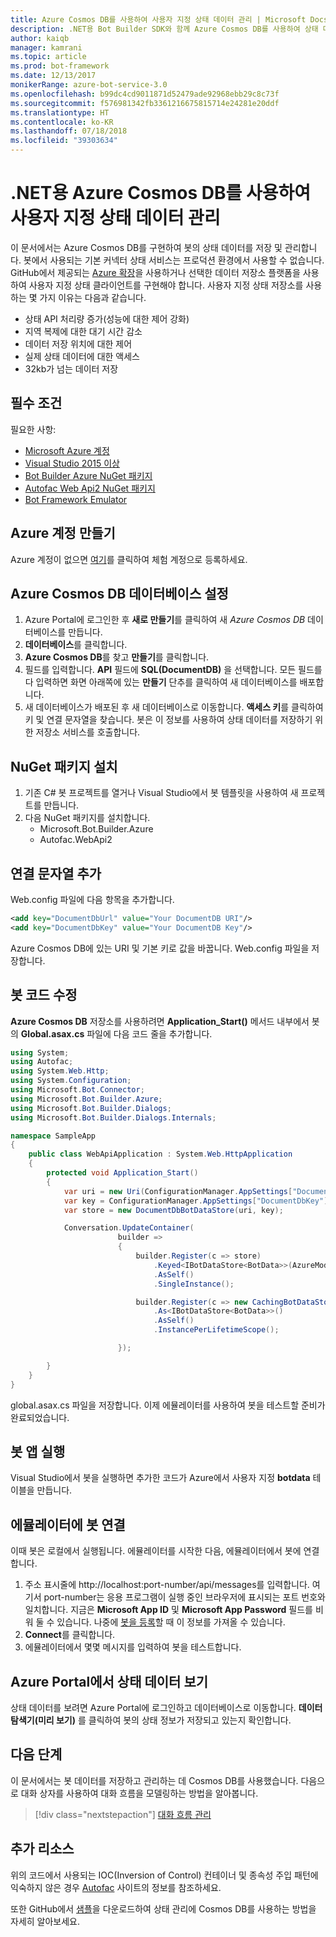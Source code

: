 ```yaml
---
title: Azure Cosmos DB를 사용하여 사용자 지정 상태 데이터 관리 | Microsoft Docs
description: .NET용 Bot Builder SDK와 함께 Azure Cosmos DB를 사용하여 상태 데이터를 저장 및 검색하는 방법을 알아봅니다.
author: kaiqb
manager: kamrani
ms.topic: article
ms.prod: bot-framework
ms.date: 12/13/2017
monikerRange: azure-bot-service-3.0
ms.openlocfilehash: b99dc4cd9011871d52479ade92968ebb29c8c73f
ms.sourcegitcommit: f576981342fb3361216675815714e24281e20ddf
ms.translationtype: HT
ms.contentlocale: ko-KR
ms.lasthandoff: 07/18/2018
ms.locfileid: "39303634"
---
```

# <a name="manage-custom-state-data-with-azure-cosmos-db-for-net"></a>.NET용 Azure Cosmos DB를 사용하여 사용자 지정 상태 데이터 관리
이 문서에서는 Azure Cosmos DB를 구현하여 봇의 상태 데이터를 저장 및 관리합니다. 봇에서 사용되는 기본 커넥터 상태 서비스는 프로덕션 환경에서 사용할 수 없습니다. GitHub에서 제공되는 [Azure 확장](https://github.com/Microsoft/BotBuilder-Azure)을 사용하거나 선택한 데이터 저장소 플랫폼을 사용하여 사용자 지정 상태 클라이언트를 구현해야 합니다. 사용자 지정 상태 저장소를 사용하는 몇 가지 이유는 다음과 같습니다.
 - 상태 API 처리량 증가(성능에 대한 제어 강화)
 - 지역 복제에 대한 대기 시간 감소
 - 데이터 저장 위치에 대한 제어
 - 실제 상태 데이터에 대한 액세스
 - 32kb가 넘는 데이터 저장
 
## <a name="prerequisites"></a>필수 조건
필요한 사항:
 - [Microsoft Azure 계정](https://azure.microsoft.com/en-us/free/)
 - [Visual Studio 2015 이상](https://www.visualstudio.com/)
 - [Bot Builder Azure NuGet 패키지](https://www.nuget.org/packages/Microsoft.Bot.Builder.Azure/)
 - [Autofac Web Api2 NuGet 패키지](https://www.nuget.org/packages/Autofac.WebApi2/)
 - [Bot Framework Emulator](~/bot-service-debug-emulator.md)
 
## <a name="create-azure-account"></a>Azure 계정 만들기
Azure 계정이 없으면 [여기](https://azure.microsoft.com/en-us/free/)를 클릭하여 체험 계정으로 등록하세요.

## <a name="set-up-the-azure-cosmos-db-database"></a>Azure Cosmos DB 데이터베이스 설정
1. Azure Portal에 로그인한 후 **새로 만들기**를 클릭하여 새 *Azure Cosmos DB* 데이터베이스를 만듭니다. 
2. **데이터베이스**를 클릭합니다. 
3. **Azure Cosmos DB**를 찾고 **만들기**를 클릭합니다.
4. 필드를 입력합니다. **API** 필드에 **SQL(DocumentDB)** 을 선택합니다. 모든 필드를 다 입력하면 화면 아래쪽에 있는 **만들기** 단추를 클릭하여 새 데이터베이스를 배포합니다. 
5. 새 데이터베이스가 배포된 후 새 데이터베이스로 이동합니다. **액세스 키**를 클릭하여 키 및 연결 문자열을 찾습니다. 봇은 이 정보를 사용하여 상태 데이터를 저장하기 위한 저장소 서비스를 호출합니다.

## <a name="install-nuget-packages"></a>NuGet 패키지 설치
1. 기존 C# 봇 프로젝트를 열거나 Visual Studio에서 봇 템플릿을 사용하여 새 프로젝트를 만듭니다. 
2. 다음 NuGet 패키지를 설치합니다.
   - Microsoft.Bot.Builder.Azure
   - Autofac.WebApi2

## <a name="add-connection-string"></a>연결 문자열 추가 
Web.config 파일에 다음 항목을 추가합니다.
```XML
<add key="DocumentDbUrl" value="Your DocumentDB URI"/>
<add key="DocumentDbKey" value="Your DocumentDB Key"/>
```
Azure Cosmos DB에 있는 URI 및 기본 키로 값을 바꿉니다. Web.config 파일을 저장합니다.

## <a name="modify-your-bot-code"></a>봇 코드 수정
**Azure Cosmos DB** 저장소를 사용하려면 **Application_Start()** 메서드 내부에서 봇의 **Global.asax.cs** 파일에 다음 코드 줄을 추가합니다.

```cs
using System;
using Autofac;
using System.Web.Http;
using System.Configuration;
using Microsoft.Bot.Connector;
using Microsoft.Bot.Builder.Azure;
using Microsoft.Bot.Builder.Dialogs;
using Microsoft.Bot.Builder.Dialogs.Internals;

namespace SampleApp
{
    public class WebApiApplication : System.Web.HttpApplication
    {
        protected void Application_Start()
        {
            var uri = new Uri(ConfigurationManager.AppSettings["DocumentDbUrl"]);
            var key = ConfigurationManager.AppSettings["DocumentDbKey"];
            var store = new DocumentDbBotDataStore(uri, key);

            Conversation.UpdateContainer(
                        builder =>
                        {
                            builder.Register(c => store)
                                .Keyed<IBotDataStore<BotData>>(AzureModule.Key_DataStore)
                                .AsSelf()
                                .SingleInstance();

                            builder.Register(c => new CachingBotDataStore(store, CachingBotDataStoreConsistencyPolicy.ETagBasedConsistency))
                                .As<IBotDataStore<BotData>>()
                                .AsSelf()
                                .InstancePerLifetimeScope();

                        });

        }
    }
}
```

global.asax.cs 파일을 저장합니다. 이제 에뮬레이터를 사용하여 봇을 테스트할 준비가 완료되었습니다.

## <a name="run-your-bot-app"></a>봇 앱 실행
Visual Studio에서 봇을 실행하면 추가한 코드가 Azure에서 사용자 지정 **botdata** 테이블을 만듭니다.

## <a name="connect-your-bot-to-the-emulator"></a>에뮬레이터에 봇 연결
이때 봇은 로컬에서 실행됩니다. 에뮬레이터를 시작한 다음, 에뮬레이터에서 봇에 연결합니다.
1. 주소 표시줄에 http://localhost:port-number/api/messages를 입력합니다. 여기서 port-number는 응용 프로그램이 실행 중인 브라우저에 표시되는 포트 번호와 일치합니다. 지금은 <strong>Microsoft App ID</strong> 및 <strong>Microsoft App Password</strong> 필드를 비워 둘 수 있습니다. 나중에 [봇을 등록](~/bot-service-quickstart-registration.md)할 때 이 정보를 가져올 수 있습니다.
2. **Connect**를 클릭합니다. 
3. 에뮬레이터에서 몇몇 메시지를 입력하여 봇을 테스트합니다. 

## <a name="view-state-data-on-azure-portal"></a>Azure Portal에서 상태 데이터 보기
상태 데이터를 보려면 Azure Portal에 로그인하고 데이터베이스로 이동합니다. **데이터 탐색기(미리 보기)** 를 클릭하여 봇의 상태 정보가 저장되고 있는지 확인합니다. 

## <a name="next-steps"></a>다음 단계
이 문서에서는 봇 데이터를 저장하고 관리하는 데 Cosmos DB를 사용했습니다. 다음으로 대화 상자를 사용하여 대화 흐름을 모델링하는 방법을 알아봅니다.

> [!div class="nextstepaction"]
> [대화 흐름 관리](bot-builder-dotnet-manage-conversation-flow.md)

## <a name="additional-resources"></a>추가 리소스
위의 코드에서 사용되는 IOC(Inversion of Control) 컨테이너 및 종속성 주입 패턴에 익숙하지 않은 경우 [Autofac](http://autofac.readthedocs.io/en/latest/) 사이트의 정보를 참조하세요. 

또한 GitHub에서 [샘플](https://github.com/Microsoft/BotBuilder-Azure/tree/master/CSharp/Samples/DocumentDb)을 다운로드하여 상태 관리에 Cosmos DB를 사용하는 방법을 자세히 알아보세요. 
